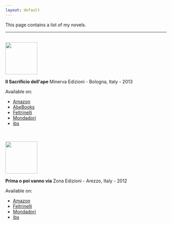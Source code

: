 ```yaml
---
layout: default
---
```


This page contains a list of my novels.

---

<br>

<img class="profile-picture" width='100' src="https://img.ibs.it/images/9788873815013_0_0_300_75.jpg">

**Il Sacrificio dell'ape**
Minerva Edizioni - Bologna, Italy - 2013

Available on:
* [Amazon](https://www.amazon.com/sacrificio-dellape-Giovanni-Sinapi/dp/8873815014)
* [AbeBooks](https://www.abebooks.com/servlet/BookDetailsPL?bi=13451615420&cm_ven=sws&cm_cat=sws&cm_pla=sws&cm_ite=13451615420&clickid=RF42ChQdx2DGRzEWEvziiyOJUkjU55SniycqVw0&cm_mmc=aff-_-ir-_-353196-_-77798&ref=imprad353196&afn_sr=impact)
* [Feltrinelli](https://www.lafeltrinelli.it/libri/giovanni-sinapi/sacrificio-ape/9788873815013)
* [Mondadori](https://www.mondadoristore.it/Il-sacrificio-dell-ape-Giovanni-Sinapi/eai978887381733/)
* [ibs](https://www.ibs.it/sacrificio-dell-ape-libro-giovanni-sinapi/e/9788873815013)


<br>
<br>


<img class="profile-picture" width='100' src="https://img.ibs.it/images/9788864382913_0_0_300_75.jpg">


**Prima o poi vanno via**
Zona Edizioni - Arezzo, Italy - 2012

Available on:
* [Amazon](https://www.amazon.ca/Prima-poi-vanno-Giovanni-Sinapi/dp/8864382917)
* [Feltrinelli](https://www.lafeltrinelli.it/libri/giovanni-sinapi/prima-o-poi-vanno-via/9788864382913)
* [Mondadori](https://www.mondadoristore.it/Prima-o-poi-vanno-via-Giovanni-Sinapi/eai978886438291/)
* [ibs](https://www.ibs.it/prima-o-poi-vanno-via-libro-giovanni-sinapi/e/9788864382913)


<br>
<br>
